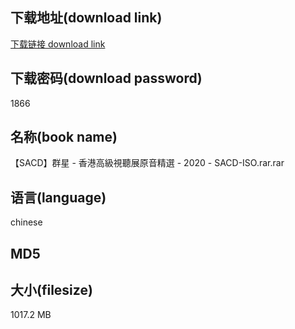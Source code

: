 ## 下载地址(download link)
[下载链接 download link](https://voluble-croquembouche-d321dc.netlify.app/?s=%E3%80%90SACD%E3%80%91%E7%BE%A4%E6%98%9F+-+%E9%A6%99%E6%B8%AF%E9%AB%98%E7%B4%9A%E8%A6%96%E8%81%BD%E5%B1%95%E5%8E%9F%E9%9F%B3%E7%B2%BE%E9%81%B8+-+2020+-+SACD-ISO.rar)

## 下载密码(download password)
1866

## 名称(book name)
【SACD】群星 - 香港高級視聽展原音精選 - 2020 - SACD-ISO.rar.rar

## 语言(language)
chinese

## MD5


## 大小(filesize)
1017.2 MB
